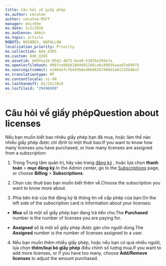 ```yaml
---
title: Câu hỏi về giấy phép
ms.author: cmcatee
author: cmcatee-MSFT
manager: mnirkhe
ms.date: 3/2/2018
ms.audience: Admin
ms.topic: article
ROBOTS: NOINDEX, NOFOLLOW
localization_priority: Priority
ms.collection: Adm_O365
ms.custom: Adm_O365
ms.assetid: b69fea1b-0542-4b75-bea0-53d7be294e7a
ms.openlocfilehash: 09b7ce868d1b04d91266ce6c89035aaad7e84975
ms.sourcegitcommit: e2864efcfb493b6e46b662b746661a61232bdba7
ms.translationtype: MT
ms.contentlocale: vi-VN
ms.lasthandoff: 01/24/2019
ms.locfileid: "29496999"
---
```

# <a name="question-about-licenses"></a><span data-ttu-id="3253b-102">Câu hỏi về giấy phép</span><span class="sxs-lookup"><span data-stu-id="3253b-102">Question about licenses</span></span>

<span data-ttu-id="3253b-103">Nếu bạn muốn biết bao nhiêu giấy phép bạn đã mua, hoặc làm thế nào nhiều giấy phép được chỉ định từ một thuê bao:</span><span class="sxs-lookup"><span data-stu-id="3253b-103">If you want to know how many licenses you have purchased, or how many licenses are assigned from a subscription:</span></span>
  
1. <span data-ttu-id="3253b-104">Trong Trung tâm quản trị, hãy vào trang [đăng ký](https://go.microsoft.com/fwlink/p/?linkid=842054) , hoặc lựa chọn **thanh toán** \> **mục đăng ký**.</span><span class="sxs-lookup"><span data-stu-id="3253b-104">In the Admin center, go to the [Subscriptions](https://go.microsoft.com/fwlink/p/?linkid=842054) page, or choose **Billing** \> **Subscriptions**.</span></span>
    
2. <span data-ttu-id="3253b-105">Chọn các thuê bao bạn muốn biết thêm về.</span><span class="sxs-lookup"><span data-stu-id="3253b-105">Choose the subscription you want to know more about.</span></span>
    
3. <span data-ttu-id="3253b-106">Phía bên trái của thẻ đăng ký là thông tin về cấp phép của bạn:</span><span class="sxs-lookup"><span data-stu-id="3253b-106">On the left side of the subscription card is information about your licenses:</span></span>
    
  - <span data-ttu-id="3253b-107">**Mua** số là một số giấy phép bạn đang trả tiền cho.</span><span class="sxs-lookup"><span data-stu-id="3253b-107">The **Purchased** number is the number of licenses you are paying for.</span></span> 
    
  - <span data-ttu-id="3253b-108">**Assigned** số là một số giấy phép được gán cho người dùng.</span><span class="sxs-lookup"><span data-stu-id="3253b-108">The **Assigned** number is the number of licenses assigned to a user.</span></span> 
    
4. <span data-ttu-id="3253b-109">Nếu bạn muốn thêm nhiều giấy phép, hoặc nếu bạn có quá nhiều người, lựa chọn **thêm/loại bỏ giấy phép** điều chỉnh số lượng mua.</span><span class="sxs-lookup"><span data-stu-id="3253b-109">If you want to add more licenses, or if you have too many, choose **Add/Remove licenses** to adjust the amount purchased.</span></span> 
    

